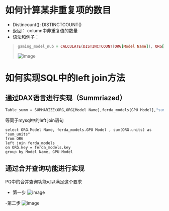 
# 如何计算某非重复项的数目
- Distincount(): DISTINCTCOUNT(<column>)  
- 返回： column中非重复值的数量
- 语法和例子：

> ``` ruby
> gaming_model_nub = CALCULATE(DISTINCTCOUNT(ORG[Model Name]), ORG[Quarter]=="2020Q2",ORG[Branded Gaming]="Yes")
> ```
> ![image](https://user-images.githubusercontent.com/65394762/113258671-d18d9f00-92fe-11eb-9221-96811e20b21f.png)


# 如何实现SQL中的left join方法
## 通过DAX语言进行实现（Summriazed）
``` python
Table_summ = SUMMARIZE(ORG,ORG[Model Name],ferda_models[GPU Model],"sum_unit",sum(ORG[Units]) )
```
等同于mysql中的left join语句
``` mysql
select ORG.Model Name, ferda_models.GPU Model , sum(ORG.units) as "sum_units"
from ORG
left join ferda_models
on ORG.key = ferda_models.key
group by Model Name, GPU Model
```

## 通过合并查询功能进行实现
PQ中的合并查询功能可以满足这个要求

- 第一步
![image](https://user-images.githubusercontent.com/65394762/116352914-7b8e1780-a828-11eb-9c5f-2be80f9218de.png)

-第二步
![image](https://user-images.githubusercontent.com/65394762/116352790-4e416980-a828-11eb-9acd-a7c4aa40413c.png)

